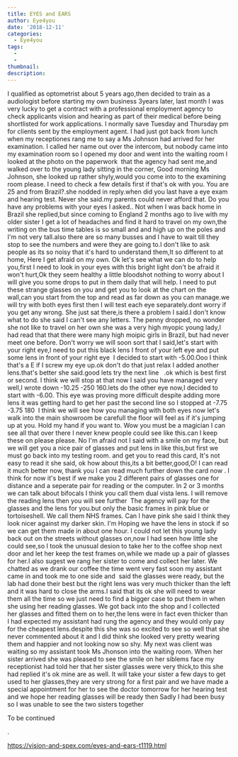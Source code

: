 ```yaml
---
title: EYES and EARS
author: Eye4you
date: '2018-12-11'
categories:
  - Eye4you
tags:
  - 
  - 
thumbnail: 
description: 
---
```


I qualified as optometrist about 5 years ago,then decided to train as a audiologist before starting my own business 3years later, last month I was very lucky to get a contract with a professional employment agency to check applicants vision and hearing as part of their medical before being shortlisted for work applications.
I normally save Tuesday and Thursday pm for clients sent by the employment agent.
I had just got back from lunch when my receptiones rang me to say a Ms Johnson had arrived for her examination.
I called her name out over the intercom, but nobody came into my examination room so I opened my door and went into the waiting room
I looked at the photo on the paperwork  that the agency had sent me,and walked over to the young lady sitting in the corner,
Good morning Ms Johnson, she looked up rather shyly,would you come into to the examining room please.
I need to check a few details first if that's ok with you.
You are 25 and from Brazil?.she nodded in reply.when did you last have a eye exam and hearing test.
Never she said.my parents could never afford that.
Do you have any problems with your eyes I asked..
Not when I was back home in Brazil she replied,but since coming to England 2 months ago to live with my older sister I get a lot of headaches and find it hard to travel on my own,the writing on the bus time tables is so small and and high up on the poles and I'm not very tall.also there are so many busses and I have to wait till they stop to see the numbers and were they are going to.I don't like to ask people as its so noisy that it's hard to understand them,It so different to at home, Here I get afraid on my own.
Ok let's see what we can do to help you,first I need to look in your eyes with this bright light don't be afraid it won't hurt,Ok they seem healthy a little bloodshot nothing to worry about I will give you some drops to put in them daily that will help.
I need to put these strange glasses on you and get you to look at the chart on the wall,can you start from the top and read as far down as you can manage.we will try with both eyes first then I will test each eye separately.dont worry if you get any wrong.
She just sat there,is there a problem I said.I don't know what to do she said I can't see any letters.
The penny dropped, no wonder she not like to travel on her own she was a very high myopic young lady,I had read that that there were many high moipic girls in Brazil, but had never meet one before.
Don't worry we will soon sort that I said,let's start with your right eye,I need to put this black lens I front of your left eye and put some lens in front of your right eye 
I decided to start with -5.00.Ooo I think that's a E if I screw my eye up.ok don't do that just relax I added another lens.that's better she said.good lets try the next line   .ok which is best first or second.
I think we will stop at that now I said you have managed very well,I wrote down -10.25 -250 160.lets do the other eye now,I decided to start with -6.00.
This eye was proving more difficult despite adding more lens it was getting hard to get her past the second line so I stopped at -7.75 -3.75 180 
I think we will see how you managing with both eyes now let's walk into the main showroom be carefull the floor will feel as if it's jumping up at you. Hold my hand if you want to.
Wow you must be a magician I can see all that over there I never knew people could see like this.can I keep these on please please.
No I'm afraid not I said with a smile on my face, but we will get you a nice pair of glasses and put lens in like this,but first we must go back into my testing room.
and get you to read this card,
It's not easy to read it she said, ok how about this,its a bit better,good,O! I can read it much better now, thank you I can read much further down the card now .
I think for now it's best if we make you 2 different pairs of glasses one for distance and a seperate pair for reading or the computer.
In 2 or 3 months we can talk about bifocals I think you call them dual vista lens.
I will remove the reading lens then you will see further 
The agency will pay for the glasses and the lens for you.but only the basic frames in pink blue or tortoiseshell. We call them NHS frames.
Can I have pink she said I think they look nicer against my darker skin.
I'm Hoping we have the lens in stock if so we can get them made in about one hour.
I could not let this young lady back out on the streets without glasses on,now I had seen how little she could see,so I took the unusual desion to take her to the coffee shop next door and let her keep the test frames on,while we made up a pair of glasses for her.I also sugest we rang her sister to come and collect her later.
We chatted as we drank our coffee the time went very fast soon my assistant came in and took me to one side and  said the glasses were ready, but the lab had done their best but the right lens was very much thicker than the left and it was hard to close the arms.I said that its ok she will need to wear them all the time so we just need to find a bigger case to put them in when she using her reading glasses.
We got back into the shop and I collected her glasses and fitted them on to her,the lens were in fact even thicker than I had expected my assistant had rung the agency and they would only pay for the cheapest lens.despite this she was so excited to see so well that she never commented about it and I did think she looked very pretty wearing them and happier and not looking now so shy.
My next was client was waiting so my assistant took Ms Jhonson into the waiting room.
When her sister arrived she was pleased to see the smile on her siblems face my receptionist had told her that her sister glasses were very thick,to this she had replied it's ok mine are as well.
It will take your sister a few days to get used to her glasses,they are very strong for a first pair and we have made a special appointment for her to see the doctor tomorrow for her hearing test and we hope her reading glasses will be ready then
Sadly I had been busy so I was unable to see the two sisters together

To be continued



.
 

https://vision-and-spex.com/eyes-and-ears-t1119.html

